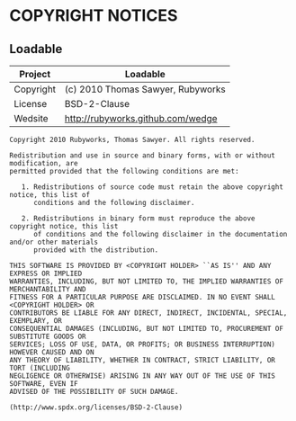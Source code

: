 # COPYRIGHT NOTICES

## Loadable

| Project      | Loadable                                                 |
|--------------|----------------------------------------------------------|
| Copyright    | (c) 2010 Thomas Sawyer, Rubyworks                        |
| License      | BSD-2-Clause                                             |
| Wedsite      | http://rubyworks.github.com/wedge                        |

    Copyright 2010 Rubyworks, Thomas Sawyer. All rights reserved.

    Redistribution and use in source and binary forms, with or without modification, are
    permitted provided that the following conditions are met:

       1. Redistributions of source code must retain the above copyright notice, this list of
          conditions and the following disclaimer.

       2. Redistributions in binary form must reproduce the above copyright notice, this list
          of conditions and the following disclaimer in the documentation and/or other materials
          provided with the distribution.

    THIS SOFTWARE IS PROVIDED BY <COPYRIGHT HOLDER> ``AS IS'' AND ANY EXPRESS OR IMPLIED
    WARRANTIES, INCLUDING, BUT NOT LIMITED TO, THE IMPLIED WARRANTIES OF MERCHANTABILITY AND
    FITNESS FOR A PARTICULAR PURPOSE ARE DISCLAIMED. IN NO EVENT SHALL <COPYRIGHT HOLDER> OR
    CONTRIBUTORS BE LIABLE FOR ANY DIRECT, INDIRECT, INCIDENTAL, SPECIAL, EXEMPLARY, OR
    CONSEQUENTIAL DAMAGES (INCLUDING, BUT NOT LIMITED TO, PROCUREMENT OF SUBSTITUTE GOODS OR
    SERVICES; LOSS OF USE, DATA, OR PROFITS; OR BUSINESS INTERRUPTION) HOWEVER CAUSED AND ON
    ANY THEORY OF LIABILITY, WHETHER IN CONTRACT, STRICT LIABILITY, OR TORT (INCLUDING
    NEGLIGENCE OR OTHERWISE) ARISING IN ANY WAY OUT OF THE USE OF THIS SOFTWARE, EVEN IF
    ADVISED OF THE POSSIBILITY OF SUCH DAMAGE.

    (http://www.spdx.org/licenses/BSD-2-Clause)
